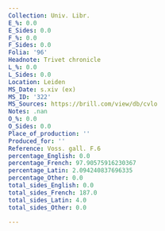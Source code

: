 ```yaml
---
Collection: Univ. Libr.
E_%: 0.0
E_Sides: 0.0
F_%: 0.0
F_Sides: 0.0
Folia: '96'
Headnote: Trivet chronicle
L_%: 0.0
L_Sides: 0.0
Location: Leiden
MS_Date: s.xiv (ex)
MS_ID: '322'
MS_Sources: https://brill.com/view/db/cvlo
Notes: .nan
O_%: 0.0
O_Sides: 0.0
Place_of_production: ''
Produced_for: ''
Reference: Voss. gall. F.6
percentage_English: 0.0
percentage_French: 97.90575916230367
percentage_Latin: 2.094240837696335
percentage_Other: 0.0
total_sides_English: 0.0
total_sides_French: 187.0
total_sides_Latin: 4.0
total_sides_Other: 0.0

---
```


